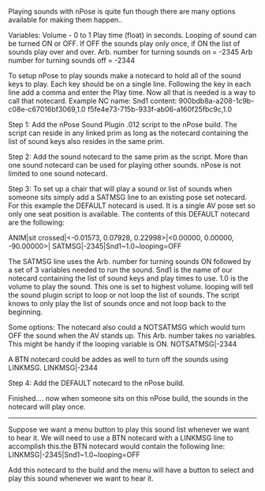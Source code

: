 Playing sounds with nPose is quite fun though there are many options available for making them happen..

Variables:
Volume - 0 to 1
Play time (float) in seconds.
Looping of sound can be turned ON or OFF.  If OFF the sounds play only once, if ON the list of sounds play over and over.
Arb. number for turning sounds on = -2345
Arb number for turning sounds off = -2344

To setup nPose to play sounds make a notecard to hold all of the sound keys to play.  Each key should be on a single line.  Following the key in each line add a comma and enter the Play time.  Now all that is needed is a way to call that notecard.
Example
NC name: Snd1
content:
900bdb8a-a208-1c9b-c08e-c67016bf3069,1.0
f5fe4e73-715b-933f-ab06-a160f25fbc9c,1.0

Step 1:
Add the nPose Sound Plugin .012 script to the nPose build.  The script can reside in any linked prim as long as the notecard containing the list of sound keys also resides in the same prim.

Step 2:
Add the sound notecard to the same prim as the script.  More than one sound notecard can be used for playing other sounds.  nPose is not limited to one sound notecard.

Step 3:
To set up a chair that will play a sound or list of sounds when someone sits simply add a SATMSG line to an existing pose set notecard.  For this example the DEFAULT notecard is used.  It is a single AV pose set so only one seat position is available.  The contents of this DEFAULT notecard are the following:

ANIM|sit crossed|<-0.01573, 0.07928, 0.22998>|<0.00000, 0.00000, -90.00000>|
SATMSG|-2345|Snd1~1.0~looping=OFF


The SATMSG line uses the Arb. number for turning sounds ON followed by a set of 3 variables needed to run the sound.
Snd1 is the name of our notecard containing the list of sound keys and play times to use.
1.0 is the volume to play the sound.  This one is set to highest volume.
looping will tell the sound plugin script to loop or not loop the list of sounds.  The script knows to only play the list of sounds once and not loop back to the beginning.

Some options:
The notecard also could a NOTSATMSG  which would turn OFF the sound when the AV stands up.  This Arb. number takes no variables.  This might be handy if the looping variable is ON.
NOTSATMSG|-2344

A BTN notecard could be addes as well to turn off the sounds using LINKMSG.
LINKMSG|-2344

Step 4:
Add the DEFAULT notecard to the nPose build.

Finished.... now when someone sits on this nPose build, the sounds in the notecard will play once.
______________________________________________________________________________________


Suppose we want a menu button to play this sound list whenever we want to hear it.  We will need to use a BTN notecard with a LINKMSG line to accomplish this.the BTN notecard would contain the following line:
LINKMSG|-2345|Snd1~1.0~looping=OFF

Add this notecard to the build and the menu will have a button to select and play this sound whenever we want to hear it.





